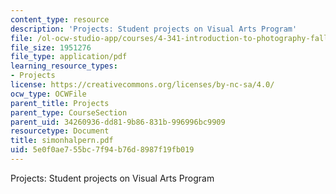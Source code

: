 ```yaml
---
content_type: resource
description: 'Projects: Student projects on Visual Arts Program'
file: /ol-ocw-studio-app/courses/4-341-introduction-to-photography-fall-2002/5e0f0ae755bc7f94b76d8987f19fb019_simonhalpern.pdf
file_size: 1951276
file_type: application/pdf
learning_resource_types:
- Projects
license: https://creativecommons.org/licenses/by-nc-sa/4.0/
ocw_type: OCWFile
parent_title: Projects
parent_type: CourseSection
parent_uid: 34260936-dd81-9b86-831b-996996bc9909
resourcetype: Document
title: simonhalpern.pdf
uid: 5e0f0ae7-55bc-7f94-b76d-8987f19fb019
---
```

Projects: Student projects on Visual Arts Program